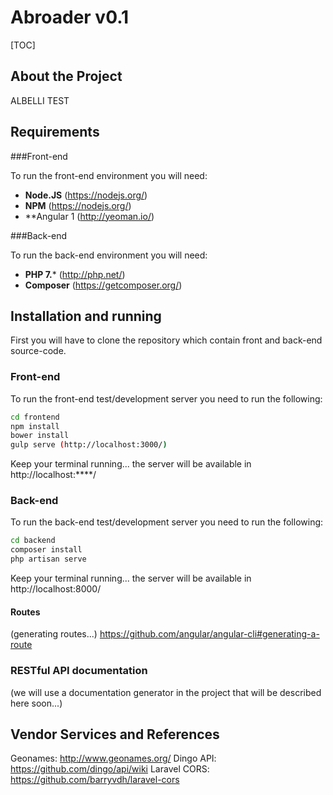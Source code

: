 # Abroader v0.1

[TOC]

## About the Project

ALBELLI TEST



## Requirements

###Front-end

To run the front-end environment you will need:

- **Node.JS** (https://nodejs.org/)
- **NPM** (https://nodejs.org/)
- **Angular 1 (http://yeoman.io/)  

###Back-end

To run the back-end environment you will need:

- **PHP 7.*** (http://php.net/)
- **Composer** (https://getcomposer.org/)

## Installation and running

First you will have to clone the repository which contain front and back-end source-code.


### Front-end

To run the front-end test/development server you need to run the following:

```bash
cd frontend
npm install
bower install
gulp serve (http://localhost:3000/)
```

Keep your terminal running... the server will be available in http://localhost:****/


### Back-end

To run the back-end test/development server you need to run the following:

```bash
cd backend
composer install
php artisan serve
```

Keep your terminal running... the server will be available in http://localhost:8000/


#### Routes

(generating routes...)
https://github.com/angular/angular-cli#generating-a-route



### RESTful API documentation

(we will use a documentation generator in the project that will be described here soon...)


## Vendor Services and References

Geonames: http://www.geonames.org/
Dingo API: https://github.com/dingo/api/wiki
Laravel CORS: https://github.com/barryvdh/laravel-cors